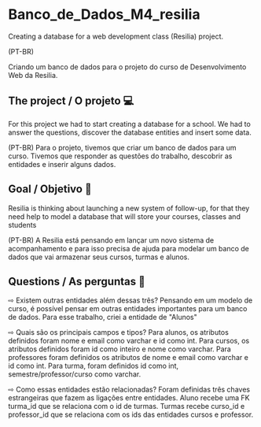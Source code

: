 # Banco_de_Dados_M4_resilia

Creating a database for a web development class (Resilia) project. 

(PT-BR)

Criando um banco de dados para o projeto do curso de Desenvolvimento Web da Resilia. 


## The project / O projeto 💻

For this project we had to start creating a database for a school. We had to answer the questions, discover the database entities and insert some data.

(PT-BR)
Para o projeto, tivemos que criar um banco de dados para um curso. Tivemos que responder as questões do trabalho, descobrir as entidades e inserir alguns dados. 


## Goal / Objetivo 📍

Resilia is thinking about launching a new system of follow-up, for that they need help to model a database that will store your courses, classes and students

(PT-BR)
A Resilia está pensando em lançar um novo sistema de acompanhamento e para isso precisa de ajuda para modelar um banco de dados que vai armazenar seus cursos, turmas e alunos.


## Questions / As perguntas 💬

⇨ Existem outras entidades além dessas três? 
Pensando em um modelo de curso, é possível pensar em outras entidades importantes para um banco de dados. Para esse trabalho, criei a entidade de "Alunos"

⇨ Quais são os principais campos e tipos?
Para alunos, os atributos definidos foram nome e email como varchar e id como int. Para cursos, os atributos definidos foram id como inteiro e nome como varchar. Para professores foram definidos os atributos de nome e email como varchar e id como int. Para turma, foram definidos id como int, semestre/professor/curso como varchar.

⇨ Como essas entidades estão relacionadas? 
Foram definidas três chaves estrangeiras que fazem as ligações entre entidades. Aluno recebe uma FK turma_id que se relaciona com o id de turmas. Turmas recebe curso_id e professor_id que se relaciona com os ids das entidades cursos e professor. 

<div>
</img src='./fotoDiagrama.png'>
</div>



